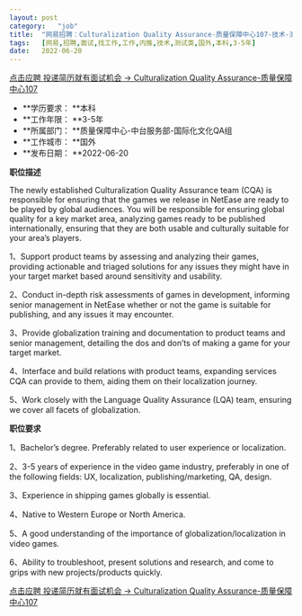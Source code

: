 ```yaml
---
layout:	post
category:	"job"
title:	"网易招聘：Culturalization Quality Assurance-质量保障中心107-技术-测试类-国外本科3-5年"
tags:	[网易,招聘,面试,找工作,工作,内推,技术,测试类,国外,本科,3-5年]
date:	2022-06-20
---
```


[点击应聘 投递简历就有面试机会 ->  Culturalization Quality Assurance-质量保障中心107](http://mobile.bole.netease.com/bole/boleDetail?id=40510&employeeId=346f03c3cda5f04c&key=all)



- **学历要求： **本科
- **工作年限： **3-5年
- **所属部门： **质量保障中心-中台服务部-国际化文化QA组
- **工作城市： **国外
- **发布日期： **2022-06-20



**职位描述**

The newly established Culturalization Quality Assurance team (CQA) is responsible for ensuring that the games we release in NetEase are ready to be played by global audiences. You will be responsible for ensuring global quality for a key market area, analyzing games ready to be published internationally, ensuring that they are both usable and culturally suitable for your area’s players.

1、Support product teams by assessing and analyzing their games, providing actionable and triaged solutions for any issues they might have in your target market based around sensitivity and usability.

2、Conduct in-depth risk assessments of games in development, informing senior management in NetEase whether or not the game is suitable for publishing, and any issues it may encounter. 

3、Provide globalization training and documentation to product teams and senior management, detailing the dos and don’ts of making a game for your target market.

4、Interface and build relations with product teams, expanding services CQA can provide to them, aiding them on their localization journey.

5、Work closely with the Language Quality Assurance (LQA) team, ensuring we cover all facets of globalization.





**职位要求**

1、Bachelor’s degree. Preferably related to user experience or localization.

2、3-5 years of experience in the video game industry, preferably in one of the following fields: UX, localization, publishing/marketing, QA, design.

3、Experience in shipping games globally is essential.

4、Native to Western Europe or North America.

5、A good understanding of the importance of globalization/localization in video games.

6、Ability to troubleshoot, present solutions and research, and come to grips with new projects/products quickly.





[点击应聘 投递简历就有面试机会 ->  Culturalization Quality Assurance-质量保障中心107](http://mobile.bole.netease.com/bole/boleDetail?id=40510&employeeId=346f03c3cda5f04c&key=all)
